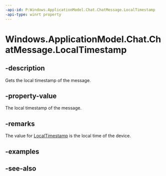 ```yaml
---
-api-id: P:Windows.ApplicationModel.Chat.ChatMessage.LocalTimestamp
-api-type: winrt property
---
```


<!-- Property syntax
public Windows.Foundation.DateTime LocalTimestamp { get;  set; }
-->

# Windows.ApplicationModel.Chat.ChatMessage.LocalTimestamp

## -description
Gets the local timestamp of the message.

## -property-value
The local timestamp of the message.

## -remarks
The value for [LocalTimestamp](chatmessage_localtimestamp.md) is the local time of the device.

## -examples

## -see-also
